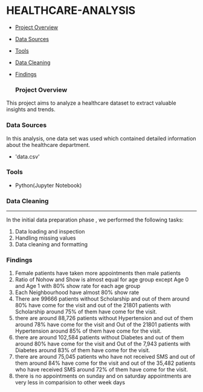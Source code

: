 # HEALTHCARE-ANALYSIS
- [ Project Overview]( #project-overview)
- [Data Sources](#data-sources)
- [ Tools](#tools)
- [Data Cleaning](#data-cleaning)
- [Findings](#findings)

  ### Project Overview
 
This project aims to analyze a healthcare dataset to extract valuable insights and trends.

### Data Sources
In this analysis, one data set was used which contained detailed information about the healthcare department.
- 'data.csv'

### Tools
- Python(Jupyter Notebook)

### Data Cleaning
---

In the initial data preparation phase , we performed the following tasks:
1. Data loading and inspection
2. Handling missing values
3. Data cleaning and formatting
   
### Findings
1. Female patients have taken more appointments then male patients
2. Ratio of Nohow and Show is almost equal for age group except Age 0 and Age 1 with 80% show rate for each age group
3. Each Neighbourhood have almost 80% show rate
4. There are 99666 patients without Scholarship and out of them around 80% have come for the visit and out of the 21801 patients with Scholarship around 75% of them have come for the visit.
5. there are around 88,726 patients without Hypertension and out of them around 78% have come for the visit and Out of the 21801 patients with Hypertension around 85% of them have come for the visit.
6. there are around 102,584 patients without Diabetes and out of them around 80% have come for the visit and Out of the 7,943 patients with Diabetes around 83% of them have come for the visit.
7. there are around 75,045 patients who have not received SMS and out of them around 84% have come for the visit and out of the 35,482 patients who have received SMS around 72% of them have come for the visit.
8. there is no appointments on sunday and on saturday appointments are very less in comparision to other week days
  
    
   

